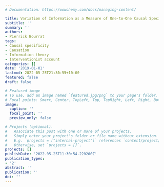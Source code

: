 ```yaml
---
# Documentation: https://wowchemy.com/docs/managing-content/

title: Variation of Information as a Measure of One-to-One Causal Specificity
subtitle: ''
summary: ''
authors:
- Pierrick Bourrat
tags:
- Causal specificity
- Causation
- Information theory
- Interventionist account
categories: []
date: '2019-01-01'
lastmod: 2022-05-25T21:30:55+10:00
featured: false
draft: false

# Featured image
# To use, add an image named `featured.jpg/png` to your page's folder.
# Focal points: Smart, Center, TopLeft, Top, TopRight, Left, Right, BottomLeft, Bottom, BottomRight.
image:
  caption: ''
  focal_point: ''
  preview_only: false

# Projects (optional).
#   Associate this post with one or more of your projects.
#   Simply enter your project's folder or file name without extension.
#   E.g. `projects = ["internal-project"]` references `content/project/deep-learning/index.md`.
#   Otherwise, set `projects = []`.
projects: []
publishDate: '2022-05-25T11:30:54.220200Z'
publication_types:
- '2'
abstract: ''
publication: ''
doi: ''
---
```

